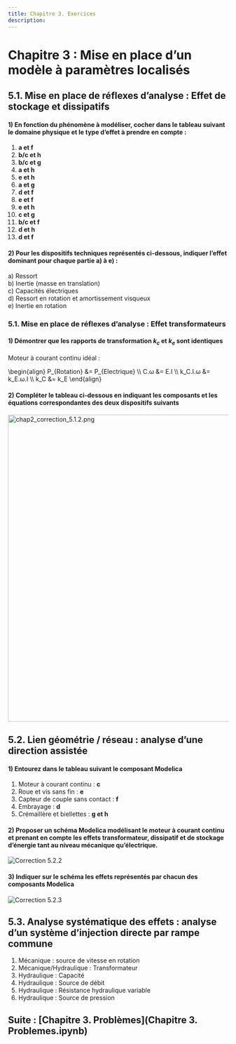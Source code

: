 ```yaml
---
title: Chapitre 3. Exercices
description: 
---
```

# Chapitre 3 : Mise en place d’un modèle à paramètres localisés 
  
 
 
## 5.1. Mise en place de réflexes d’analyse : Effet de stockage et dissipatifs

#### 1)	En fonction du phénomène à modéliser, cocher dans le tableau suivant le domaine physique et le type d’effet à prendre en compte :
1) **a et f**   
2) **b/c et h**   
3) **b/c et g**    
4) **a et h**    
5) **e et h**   
6) **a et g**    
7) **d et f**   
8) **e et f**    
9) **e et h**      
10) **c et g**     
11) **b/c et f**     
12) **d et h**    
13) **d et f**   

#### 2) Pour les dispositifs techniques représentés ci-dessous, indiquer l’effet dominant pour chaque partie a) à e) :
a) Ressort    
b) Inertie (masse en translation)     
c) Capacités électriques     
d) Ressort en rotation et amortissement visqueux     
e) Inertie en rotation     

### 5.1. Mise en place de réflexes d’analyse : Effet transformateurs

#### 1) Démontrer que les rapports de transformation $k_c$ et $k_e$ sont identiques
Moteur à courant continu idéal : 

\begin{align} 
P_{Rotation} &= P_{Electrique} \\\\
C.ω &= E.I \\\\
k_C.I.ω &= k_E.ω.I \\\\
k_C &= k_E 
\end{align}



#### 2) Compléter le tableau ci-dessous en indiquant les composants et les équations correspondantes des deux dispositifs suivants

<img src="../img/chap2_correction_5.1.2.png" alt="chap2_correction_5.1.2.png" width="700">

## 5.2. Lien géométrie / réseau : analyse d’une direction assistée

#### 1) Entourez dans le tableau suivant le composant Modelica   

1) Moteur à courant continu : **c**  
2) Roue et vis sans fin : **e**      
3) Capteur de couple sans contact : **f**     
4) Embrayage : **d**    
5) Crémaillère et biellettes : **g et h** 

#### 2) Proposer un schéma Modelica modélisant le moteur à courant continu et prenant en compte les effets transformateur, dissipatif et de stockage d’énergie tant au niveau mécanique qu’électrique. 

![Correction 5.2.2](../img/chap2_correction_5.2.2.png)

#### 3) Indiquer sur le schéma les effets représentés par chacun des composants Modelica

![Correction 5.2.3](../img/chap2_correction_5.2.3.png)


## 5.3. Analyse systématique des effets : analyse d’un système d’injection directe par rampe commune 

 
1) Mécanique : source de vitesse en rotation         
2) Mécanique/Hydraulique : Transformateur           
3) Hydraulique : Capacité             
4) Hydraulique : Source de débit           
5) Hydraulique : Résistance hydraulique variable           
6) Hydraulique : Source de pression             




## Suite : [Chapitre 3. Problèmes](Chapitre 3. Problemes.ipynb)
